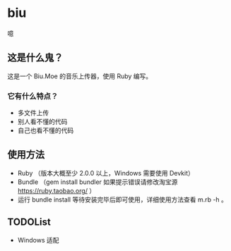 # biu
噫

## 这是什么鬼？
这是一个 Biu.Moe 的音乐上传器，使用 Ruby 编写。

### 它有什么特点？
* 多文件上传
* 别人看不懂的代码
* 自己也看不懂的代码

## 使用方法
* Ruby （版本大概至少 2.0.0 以上，Windows 需要使用 Devkit）
* Bundle （gem install bundler 如果提示错误请修改淘宝源 https://ruby.taobao.org/ ）
* 运行 bundle install 等待安装完毕后即可使用，详细使用方法查看 m.rb -h 。

## TODOList
* Windows 适配
